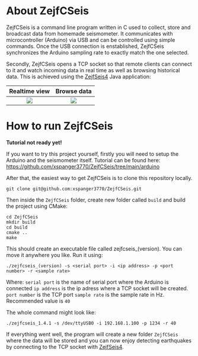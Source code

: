 # About ZejfCSeis

ZejfCSeis is a command line program written in C used to collect, store and broadcast data from homemade seismometer. It communicates with microcontroller (Arduino) via USB and can be controlled using simple commands. Once the USB connection is enstablished, ZejfCSeis synchronizes the Arduino sampling rate to exactly match the one selected.

Secondly, ZejfCSeis opens a TCP socket so that remote clients can connect to it and watch incoming data in real time as well as browsing historical data. This is achieved using the [ZejfSeis4](https://github.com/xspanger3770/ZejfSeis4) Java application:

Realtime view     |  Browse data
:-------------------------:|:-------------------------:
![](https://user-images.githubusercontent.com/100421968/230724558-52bbcdf1-1ace-4fac-b23d-15c901bb1f0a.png) | ![](https://user-images.githubusercontent.com/100421968/230572243-ad604679-4adf-420e-9f8f-30c36f75cf50.png)


# How to run ZejfCSeis

**__Tutorial not ready yet!__**

If you want to try this project yourself, firstly you will need to setup the Arduino and the seismometer itself. Tutorial can be found here: https://github.com/xspanger3770/ZejfCSeis/tree/main/arduino

After that, the easiest way to get ZejfCSeis is to clone this repository locally. 

 ```
git clone git@github.com:xspanger3770/ZejfCSeis.git
 ```
 
 Then inside the `ZejfCSeis` folder, create new folder called `build` and build the project using CMake:
 ```
 cd ZejfCSeis
 mkdir build
 cd build
 cmake ..
 make
 ```
 
 This should create an executable file called zejfcseis_(version). You can move it anywhere you like.
 Run it using:
 ```
 ./zejfcseis_(version) -s <serial port> -i <ip address> -p <port number> -r <sample rate>
 ```
 Where:
 `serial port` is the name of serial port where the Arduino is connected
 `ip address` is the ip adress where a TCP socket will be created.
 `port number` is the TCP port
 `sample rate` is the sample rate in Hz. Recommended value is `40`
 
 The whole command might look like:
 
 ```
 ./zejfcseis_1.4.1 -s /dev/ttyUSB0 -i 192.168.1.100 -p 1234 -r 40
 ```
 
 If everything went well, the program will create a new folder `ZejfCSeis` where the data will be stored and you can now enjoy detecting earthquakes by connecting to the TCP socket with [ZejfSeis4](https://github.com/xspanger3770/ZejfSeis4).
